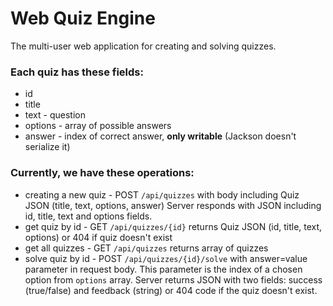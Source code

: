 # Web Quiz Engine
The multi-user web application for creating and solving quizzes.

### Each quiz has these fields:
* id
* title
* text - question
* options - array of possible answers
* answer - index of correct answer, **only writable** (Jackson doesn't serialize it)

### Currently, we have these operations:
* creating a new quiz - POST `/api/quizzes` with body including Quiz JSON (title, text, options, answer)
Server responds with JSON including id, title, text and options fields.
* get quiz by id - GET `/api/quizzes/{id}` returns Quiz JSON (id, title, text, options) or 404 if quiz doesn't exist
* get all quizzes - GET `/api/quizzes` returns array of quizzes
* solve quiz by id - POST `/api/quizzes/{id}/solve` with answer=value parameter in request body. This parameter is the index of a chosen option from `options` array.
Server returns JSON with two fields: success (true/false) and feedback (string) or 404 code if the quiz doesn't exist.
